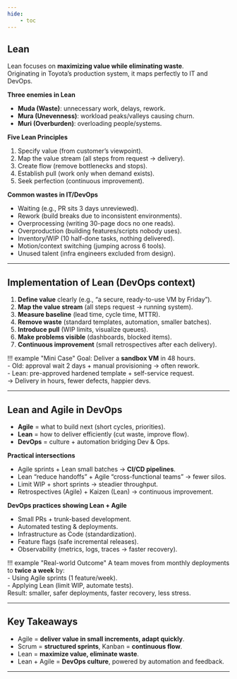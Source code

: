```yaml
---
hide:
    - toc
---
```

## Lean

Lean focuses on **maximizing value while eliminating waste**.  
Originating in Toyota’s production system, it maps perfectly to IT and DevOps.

**Three enemies in Lean**

- **Muda (Waste)**: unnecessary work, delays, rework.
- **Mura (Unevenness)**: workload peaks/valleys causing churn.
- **Muri (Overburden)**: overloading people/systems.

**Five Lean Principles**

1. Specify value (from customer’s viewpoint).  
2. Map the value stream (all steps from request → delivery).  
3. Create flow (remove bottlenecks and stops).  
4. Establish pull (work only when demand exists).  
5. Seek perfection (continuous improvement).

**Common wastes in IT/DevOps**

- Waiting (e.g., PR sits 3 days unreviewed).  
- Rework (build breaks due to inconsistent environments).  
- Overprocessing (writing 30-page docs no one reads).  
- Overproduction (building features/scripts nobody uses).  
- Inventory/WIP (10 half-done tasks, nothing delivered).  
- Motion/context switching (jumping across 6 tools).  
- Unused talent (infra engineers excluded from design).

---

## Implementation of Lean (DevOps context)

1. **Define value** clearly (e.g., “a secure, ready-to-use VM by Friday”).
2. **Map the value stream** (all steps request → running system).
3. **Measure baseline** (lead time, cycle time, MTTR).
4. **Remove waste** (standard templates, automation, smaller batches).
5. **Introduce pull** (WIP limits, visualize queues).
6. **Make problems visible** (dashboards, blocked items).
7. **Continuous improvement** (small retrospectives after each delivery).

!!! example "Mini Case"
    Goal: Deliver a **sandbox VM** in 48 hours.  
    - Old: approval wait 2 days + manual provisioning → often rework.  
    - Lean: pre-approved hardened template + self-service request.  
    → Delivery in hours, fewer defects, happier devs.

---

## Lean and Agile in DevOps

- **Agile** = what to build next (short cycles, priorities).  
- **Lean** = how to deliver efficiently (cut waste, improve flow).  
- **DevOps** = culture + automation bridging Dev & Ops.

**Practical intersections**
- Agile sprints + Lean small batches → **CI/CD pipelines**.  
- Lean “reduce handoffs” + Agile “cross-functional teams” → fewer silos.  
- Limit WIP + short sprints → steadier throughput.  
- Retrospectives (Agile) + Kaizen (Lean) → continuous improvement.

**DevOps practices showing Lean + Agile**
- Small PRs + trunk-based development.  
- Automated testing & deployments.  
- Infrastructure as Code (standardization).  
- Feature flags (safe incremental releases).  
- Observability (metrics, logs, traces → faster recovery).  

!!! example "Real-world Outcome"
    A team moves from monthly deployments to **twice a week** by:  
    - Using Agile sprints (1 feature/week).  
    - Applying Lean (limit WIP, automate tests).  
    Result: smaller, safer deployments, faster recovery, less stress.

---

## Key Takeaways

- Agile = **deliver value in small increments, adapt quickly**.  
- Scrum = **structured sprints**, Kanban = **continuous flow**.  
- Lean = **maximize value, eliminate waste**.  
- Lean + Agile = **DevOps culture**, powered by automation and feedback.  

---